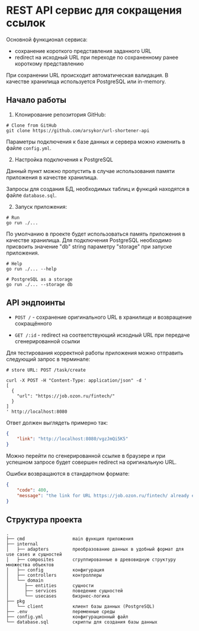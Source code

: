 # REST API сервис для сокращения ссылок

Основной функционал сервиса:

* сохранение короткого представления заданного URL
* redirect на исходный URL при переходе по сохраненному ранее короткому представлению

 
При сохранении URL происходит автоматическая валидация.
В качестве хранилища используется PostgreSQL или in-memory.

## Начало работы
1. Клонирование репозитория GitHub:

```shell
# Clone from GitHub
git clone https://github.com/arsykor/url-shortener-api
```
Параметры подключения к базе данных и сервера можно изменить в файле `config.yml`.

2. Настройка подключения к PostgreSQL



Данный пункт можно пропустить в случае использования памяти приложения в качестве хранилища.

Запросы для создания БД, необходимых таблиц и функций находятся в файле  `database.sql`.

2. Запуск приложения:

```shell
# Run
go run ./...
```
По умолчанию в проекте будет использоваться память приложения в качестве хранилища. Для подключения PostgreSQL необходимо присвоить значение "db" string параметру "storage" при запуске приложения.

```shell
# Help
go run ./... --help

# PostgreSQL as a storage
go run ./... --storage db 
```

## API эндпоинты



* `POST /` - сохранение оригинального URL в хранилище и возвращение сокращённого

* `GET /:id` - redirect на соответствующий исходный URL при передаче сгенерированной ссылки 

Для тестирования корректной работы приложения можно отправить следующий запрос в терминале:

```shell
# store URL: POST /task/create

curl -X POST -H "Content-Type: application/json" -d '
[
  {
    "url": "https://job.ozon.ru/fintech/"
  }
]
' http://localhost:8080
```
Ответ должен выглядеть примерно так:
```json
{
    "link": "http://localhost:8080/vgzJmQi5K5"
}
```
Можно перейти по сгенерированной ссылке в браузере и при успешном запросе будет совершен redirect на оригинальную URL.

Ошибки возвращаются в стандартном формате:

```json
{
    "code": 400,
    "message": "the link for URL https://job.ozon.ru/fintech/ already exists, try using ID = vgzJmQi5K5"
}
```

## Структура проекта
 
```
.
├── cmd                  main функция приложения
├── internal             
│   ├── adapters         преобразование данных в удобный формат для use cases и сущностей
│   ├── composites       сгруппированные в древовидную структуру множества объектов
│   ├── config           конфигурация
│   ├── controllers      контроллеры
│   └── domain           
│      ├── entities      сущности
│      ├── services      поведение сущностей
│      └── usecases      бизрнес-логика
├── pkg               
│   └── client           клиент базы данных (PostgreSQL)
├── .env                 переменные среды
├── config.yml           конфигурационный файл
└── database.sql         скрипты для создания базы данных
```
